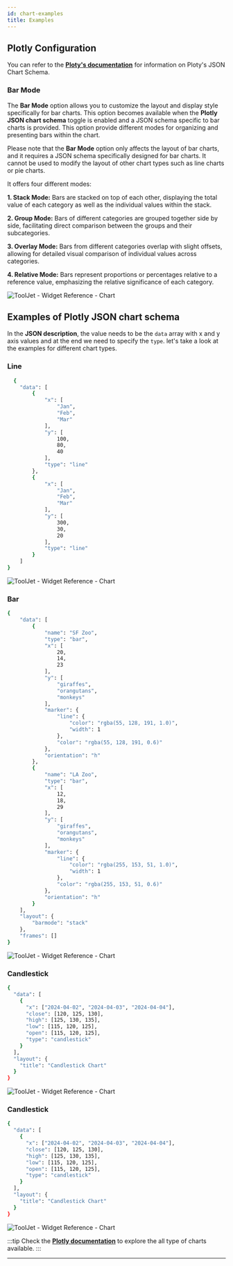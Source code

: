 ```yaml
---
id: chart-examples
title: Examples
---
```


## Plotly Configuration

You can refer to the **[Ploty's documentation](https://plotly.com/chart-studio-help/json-chart-schema/)** for information on Ploty's JSON Chart Schema.

### Bar Mode

The **Bar Mode** option allows you to customize the layout and display style specifically for bar charts. This option becomes available when the **Plotly JSON chart schema** toggle is enabled and a JSON schema specific to bar charts is provided. This option provide different modes for organizing and presenting bars within the chart.

Please note that the **Bar Mode** option only affects the layout of bar charts, and it requires a JSON schema specifically designed for bar charts. It cannot be used to modify the layout of other chart types such as line charts or pie charts.

It offers four different modes:

**1. Stack Mode:** Bars are stacked on top of each other, displaying the total value of each category as well as the individual values within the stack.

**2. Group Mode:** Bars of different categories are grouped together side by side, facilitating direct comparison between the groups and their subcategories.

**3. Overlay Mode:** Bars from different categories overlap with slight offsets, allowing for detailed visual comparison of individual values across categories.

**4. Relative Mode:** Bars represent proportions or percentages relative to a reference value, emphasizing the relative significance of each category.

<div style={{textAlign: 'center'}}>

<img className="screenshot-full" src="/img/widgets/chart/barmodes.png" alt="ToolJet - Widget Reference - Chart" />

</div>

## Examples of Plotly JSON chart schema

In the **JSON description**, the value needs to be the `data` array with x and y axis values and at the end we need to specify the `type`. let's take a look at the examples for different chart types.
### Line

```bash
  {
    "data": [
        {
            "x": [
                "Jan",
                "Feb",
                "Mar"
            ],
            "y": [
                100,
                80,
                40
            ],
            "type": "line"
        },
        {
            "x": [
                "Jan",
                "Feb",
                "Mar"
            ],
            "y": [
                300,
                30,
                20
            ],
            "type": "line"
        }
    ]
}
```

<div style={{textAlign: 'center'}}>

<img className="screenshot-full" src="/img/widgets/chart/plotly/line.png" alt="ToolJet - Widget Reference - Chart" />

</div>

### Bar

```bash
{
    "data": [
        {
            "name": "SF Zoo",
            "type": "bar",
            "x": [
                20,
                14,
                23
            ],
            "y": [
                "giraffes",
                "orangutans",
                "monkeys"
            ],
            "marker": {
                "line": {
                    "color": "rgba(55, 128, 191, 1.0)",
                    "width": 1
                },
                "color": "rgba(55, 128, 191, 0.6)"
            },
            "orientation": "h"
        },
        {
            "name": "LA Zoo",
            "type": "bar",
            "x": [
                12,
                18,
                29
            ],
            "y": [
                "giraffes",
                "orangutans",
                "monkeys"
            ],
            "marker": {
                "line": {
                    "color": "rgba(255, 153, 51, 1.0)",
                    "width": 1
                },
                "color": "rgba(255, 153, 51, 0.6)"
            },
            "orientation": "h"
        }
    ],
    "layout": {
        "barmode": "stack"
    },
    "frames": []
}
```
<div style={{textAlign: 'center'}}>

<img className="screenshot-full" src="/img/widgets/chart/plotly/bar2.png" alt="ToolJet - Widget Reference - Chart" />

</div>

### Candlestick

```bash
{
  "data": [
    {
      "x": ["2024-04-02", "2024-04-03", "2024-04-04"],
      "close": [120, 125, 130],
      "high": [125, 130, 135],
      "low": [115, 120, 125],
      "open": [115, 120, 125],
      "type": "candlestick"
    }
  ],
  "layout": {
    "title": "Candlestick Chart"
  }
}
```

<div style={{textAlign: 'center'}}>
    <img className="screenshot-full" src="/img/widgets/chart/plotly/area.png" alt="ToolJet - Widget Reference - Chart" />
</div>

### Candlestick

```bash
{
  "data": [
    {
      "x": ["2024-04-02", "2024-04-03", "2024-04-04"],
      "close": [120, 125, 130],
      "high": [125, 130, 135],
      "low": [115, 120, 125],
      "open": [115, 120, 125],
      "type": "candlestick"
    }
  ],
  "layout": {
    "title": "Candlestick Chart"
  }
}
```

<div style={{textAlign: 'center'}}>
    <img className="screenshot-full" src="/img/widgets/chart/plotly/area.png" alt="ToolJet - Widget Reference - Chart" />
</div>


:::tip
Check the **[Plotly documentation](https://plotly.com/chart-studio-help/json-chart-schema/#more-examples)** to explore the all type of charts available.
:::


---
